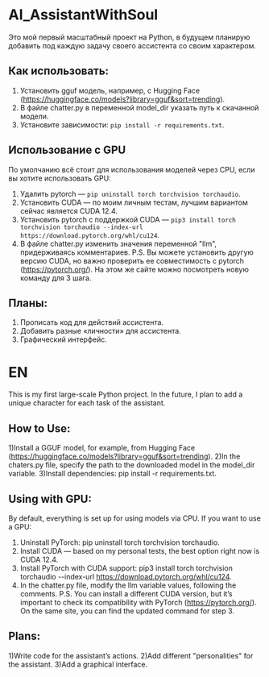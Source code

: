 # AI_AssistantWithSoul

Это мой первый масштабный проект на Python, в будущем планирую добавить под каждую задачу своего ассистента со своим характером. 

## Как использовать:
1) Установить gguf модель, например, с Hugging Face (https://huggingface.co/models?library=gguf&sort=trending).
2) В файле chatter.py в переменной model_dir указать путь к скачанной модели.
3) Установите зависимости: `pip install -r requirements.txt`.

## Использование с GPU
По умолчанию всё стоит для использования моделей через CPU, если вы хотите использовать GPU:
1) Удалить pytorch — `pip uninstall torch torchvision torchaudio`.
2) Установить CUDA — по моим личным тестам, лучшим вариантом сейчас является CUDA 12.4.
3) Установить pytorch с поддержкой CUDA — `pip3 install torch torchvision torchaudio --index-url https://download.pytorch.org/whl/cu124`.
4) В файле chatter.py изменить значения переменной "llm", придерживаясь комментариев.
P.S. Вы можете установить другую версию CUDA, но важно проверить ее совместимость с pytorch (https://pytorch.org/). На этом же сайте можно посмотреть новую команду для 3 шага.

## Планы:
1) Прописать код для действий ассистента.
2) Добавить разные «личности» для ассистента.
3) Графический интерфейс. 


# EN
This is my first large-scale Python project. In the future, I plan to add a unique character for each task of the assistant.

## How to Use:
1)Install a GGUF model, for example, from Hugging Face (https://huggingface.co/models?library=gguf&sort=trending).
2)In the chaters.py file, specify the path to the downloaded model in the model_dir variable.
3)Install dependencies: pip install -r requirements.txt.

## Using with GPU:
By default, everything is set up for using models via CPU. If you want to use a GPU:

1) Uninstall PyTorch: pip uninstall torch torchvision torchaudio.
2) Install CUDA — based on my personal tests, the best option right now is CUDA 12.4.
3) Install PyTorch with CUDA support: pip3 install torch torchvision torchaudio --index-url https://download.pytorch.org/whl/cu124.
4) In the chatter.py file, modify the llm variable values, following the comments.
P.S. You can install a different CUDA version, but it’s important to check its compatibility with PyTorch (https://pytorch.org/). On the same site, you can find the updated command for step 3.

## Plans:
1)Write code for the assistant’s actions.
2)Add different "personalities" for the assistant.
3)Add a graphical interface.
